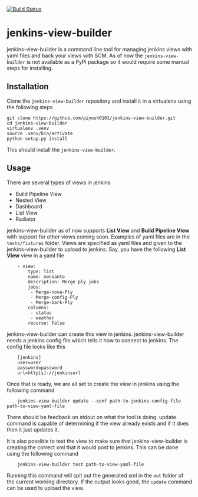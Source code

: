 [![Build Status](https://snap-ci.com/piyush0101/jenkins-view-builder/branch/master/build_image)](https://snap-ci.com/piyush0101/jenkins-view-builder/branch/master)

jenkins-view-builder
====================

jenkins-view-builder is a command line tool for managing jenkins views with yaml files and back your views with SCM. As of now the `jenkins-view-builder` is not available as a PyPi package so it would require some manual steps for installing.

Installation
---

Clone the `jenkins-view-builder` repository and install it in a virtualenv using the following steps

    git clone https://github.com/piyush0101/jenkins-view-builder.git
    cd jenkins-view-builder
    virtualenv .venv
    source .venv/bin/activate
    python setup.py install

This should install the `jenkins-view-builder`.

Usage
---

There are several types of views in jenkins
* Build Pipeline View
* Nested View
* Dashboard
* List View
* Radiator

jenkins-view-builder as of now supports **List View** and **Build Pipeline View** with support for other views coming soon. Examples of yaml files are in the `tests/fixtures` folder. Views are specified as yaml files and given to the jenkins-view-builder to upload to jenkins. Say, you have the following **List View** view in a yaml file

        - view:
            type: list
            name: monsanto
            description: Merge ply jobs
            jobs:
             - Merge-nova-Ply
             - Merge-config-Ply
             - Merge-bark-Ply    
            columns:
             - status
             - weather
            recurse: False

jenkins-view-builder can create this view in jenkins. jenkins-view-builder needs a jenkins config file which tells it how to connect to jenkins. The config file looks like this

        [jenkins]
        user=user
        password=password
        url=http[s]://jenkinsurl
        
Once that is ready, we are all set to create the view in jenkins using the following command

        jenkins-view-builder update --conf path-to-jenkins-config-file path-to-view-yaml-file
        
There should be feedback on stdout on what the tool is doing. update command is capable of determining if the view already exists and if it does then it just updates it. 

It is also possible to test the view to make sure that jenkins-view-builder is creating the correct xml that it would post to jenkins. This can be done using the following command

        jenkins-view-builder test path-to-view-yaml-file

Running this command will spit out the generated xml in the `out` folder of the current working directory. If the output looks good, the `update` command can be used to upload the view.

